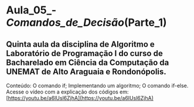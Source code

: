 # Aula_05_-_Comandos_de_Decisão_(Parte_1)
## Quinta aula da disciplina de Algoritmo e Laboratório de Programação I do curso de Bacharelado em Ciência da Computação da UNEMAT de Alto Araguaia e Rondonópolis.
Conteúdo: O comando if; Implementando um algoritmo; O comando if-else. Acesse o vídeo com a explicação dos códigos em: [https://youtu.be/a6IUsl6ZjhA](https://youtu.be/a6IUsl6ZjhA)
